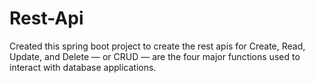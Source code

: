 # Rest-Api
Created this spring boot project to create the rest apis for Create, Read, Update, and Delete — or CRUD — are the four major functions used to interact with database applications.

